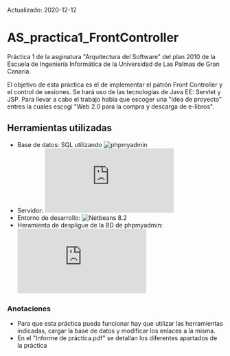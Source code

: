 Actualizado: 2020-12-12

# AS_practica1_FrontController
Práctica 1 de la asginatura "Arquitectura del Software" del plan 2010 de la Escuela de Ingeniería Informática de la Universidad de Las Palmas de Gran Canaria.

El objetivo de esta práctica es el de implementar el patrón Front Controller y el control de sesiones. Se hará uso de las tecnologías de Java EE: Servlet y JSP.
Para llevar a cabo el trabajo había que escoger una "idea de proyecto" entres la cuales escogí "Web 2.0 para la compra y descarga de e-libros".

## Herramientas utilizadas

- Base de datos: SQL utilizando ![phpmyadmin](https://www.phpmyadmin.net/)
- Servidor: ![glashfish](https://www.oracle.com/middleware/technologies/glassfish-server.html)
- Entorno de desarrollo: ![Netbeans 8.2](https://netbeans.org/downloads/8.2/rc/)
- Heramienta de despligue de la BD de phpmyadmin: ![XAMPP](https://www.apachefriends.org/es/index.html)


### Anotaciones

 - Para que esta práctica pueda funcionar hay que utilizar las herramientas indicadas, cargar la base de datos y modificar los enlaces a la misma. 
 - En el "Informe de práctica.pdf" se detallan los diferentes apartados de la práctica
